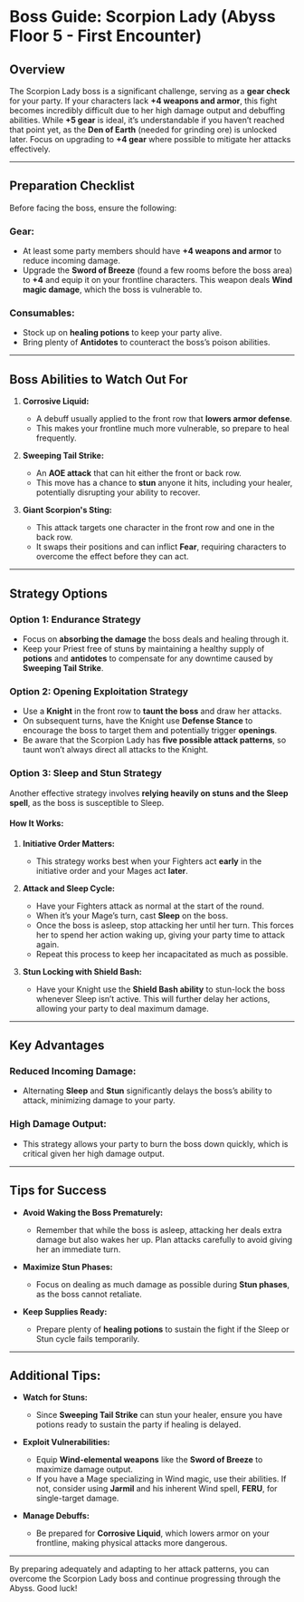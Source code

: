 <Picture of Scropion Lady Here>

# **Boss Guide: Scorpion Lady (Abyss Floor 5 - First Encounter)**

## **Overview**
The Scorpion Lady boss is a significant challenge, serving as a **gear check** for your party. If your characters lack **+4 weapons and armor**, this fight becomes incredibly difficult due to her high damage output and debuffing abilities. While **+5 gear** is ideal, it’s understandable if you haven’t reached that point yet, as the **Den of Earth** (needed for grinding ore) is unlocked later. Focus on upgrading to **+4 gear** where possible to mitigate her attacks effectively.

---

## **Preparation Checklist**
Before facing the boss, ensure the following:

### **Gear:**
- At least some party members should have **+4 weapons and armor** to reduce incoming damage.
- Upgrade the **Sword of Breeze** (found a few rooms before the boss area) to **+4** and equip it on your frontline characters. This weapon deals **Wind magic damage**, which the boss is vulnerable to.

### **Consumables:**
- Stock up on **healing potions** to keep your party alive.
- Bring plenty of **Antidotes** to counteract the boss’s poison abilities.

---

## **Boss Abilities to Watch Out For**

1. **Corrosive Liquid:**
   - A debuff usually applied to the front row that **lowers armor defense**.
   - This makes your frontline much more vulnerable, so prepare to heal frequently.

2. **Sweeping Tail Strike:**
   - An **AOE attack** that can hit either the front or back row.
   - This move has a chance to **stun** anyone it hits, including your healer, potentially disrupting your ability to recover.

3. **Giant Scorpion's Sting:**
   - This attack targets one character in the front row and one in the back row.
   - It swaps their positions and can inflict **Fear**, requiring characters to overcome the effect before they can act.

---

## **Strategy Options**

### **Option 1: Endurance Strategy**
- Focus on **absorbing the damage** the boss deals and healing through it.
- Keep your Priest free of stuns by maintaining a healthy supply of **potions** and **antidotes** to compensate for any downtime caused by **Sweeping Tail Strike**.

### **Option 2: Opening Exploitation Strategy**
- Use a **Knight** in the front row to **taunt the boss** and draw her attacks.
- On subsequent turns, have the Knight use **Defense Stance** to encourage the boss to target them and potentially trigger **openings**.
- Be aware that the Scorpion Lady has **five possible attack patterns**, so taunt won’t always direct all attacks to the Knight.

### **Option 3: Sleep and Stun Strategy**
Another effective strategy involves **relying heavily on stuns and the Sleep spell**, as the boss is susceptible to Sleep.

#### **How It Works:**
1. **Initiative Order Matters:**
   - This strategy works best when your Fighters act **early** in the initiative order and your Mages act **later**.

2. **Attack and Sleep Cycle:**
   - Have your Fighters attack as normal at the start of the round.
   - When it’s your Mage’s turn, cast **Sleep** on the boss.
   - Once the boss is asleep, stop attacking her until her turn. This forces her to spend her action waking up, giving your party time to attack again.
   - Repeat this process to keep her incapacitated as much as possible.

3. **Stun Locking with Shield Bash:**
   - Have your Knight use the **Shield Bash ability** to stun-lock the boss whenever Sleep isn’t active. This will further delay her actions, allowing your party to deal maximum damage.

---

## **Key Advantages**

### **Reduced Incoming Damage:**
   - Alternating **Sleep** and **Stun** significantly delays the boss’s ability to attack, minimizing damage to your party.

### **High Damage Output:**
   - This strategy allows your party to burn the boss down quickly, which is critical given her high damage output.

---

## **Tips for Success**

- **Avoid Waking the Boss Prematurely:**
   - Remember that while the boss is asleep, attacking her deals extra damage but also wakes her up. Plan attacks carefully to avoid giving her an immediate turn.

- **Maximize Stun Phases:**
   - Focus on dealing as much damage as possible during **Stun phases**, as the boss cannot retaliate.

- **Keep Supplies Ready:**
   - Prepare plenty of **healing potions** to sustain the fight if the Sleep or Stun cycle fails temporarily.

---

## **Additional Tips:**

- **Watch for Stuns:**
   - Since **Sweeping Tail Strike** can stun your healer, ensure you have potions ready to sustain the party if healing is delayed.

- **Exploit Vulnerabilities:**
   - Equip **Wind-elemental weapons** like the **Sword of Breeze** to maximize damage output.
   - If you have a Mage specializing in Wind magic, use their abilities. If not, consider using **Jarmil** and his inherent Wind spell, **FERU**, for single-target damage.

- **Manage Debuffs:**
   - Be prepared for **Corrosive Liquid**, which lowers armor on your frontline, making physical attacks more dangerous.

---

By preparing adequately and adapting to her attack patterns, you can overcome the Scorpion Lady boss and continue progressing through the Abyss. Good luck!
